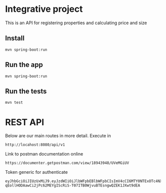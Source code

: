 # Integrative project

This is an API for registering properties and calculating price and size


## Install

    mvn spring-boot:run

## Run the app

    mvn spring-boot:run

## Run the tests

    mvn test


# REST API

Below are our main routes in more detail. Execute in

    http://locahost:8080/api/v1

Link to postman documentation online

    https://documenter.getpostman.com/view/18943948/UVeMGiUV

Token generic for authenticate

    eyJhbGciOiJIUzUxMiJ9.eyJzdWIiOiJlbWFpbEBlbWFpbCIsImV4cCI6MTY0NTExOTc4NX0.9gva_PuWGQb14lqfKG_zBGnu-qEollHODAawCi2jPc62MEYgIScRiS-T07ITB0WjvuBTEsngwQZEK1JXwt9dEA